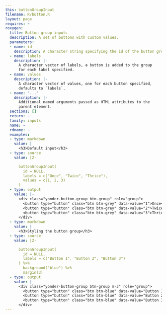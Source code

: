```yaml
---
this: buttonGroupInput
filename: R/button.R
layout: page
requires: ~
roxygen:
  title: Button group inputs
  description: A set of buttons with custom values.
  parameters:
  - name: id
    description: A character string specifying the id of the button group input.
  - name: labels
    description: |-
      A character vector of labels, a button is added to the group
      for each label specified.
  - name: values
    description: |-
      A character vector of values, one for each button specified,
      defaults to `labels`.
  - name: '...'
    description: |-
      Additional named arguments passed as HTML attributes to the
      parent element.
  sections: []
  return: ~
  family: inputs
  name: ~
  rdname: ~
  examples:
  - type: markdown
    value: |
      <h3>Default input</h3>
  - type: source
    value: |2-

      buttonGroupInput(
        id = NULL,
        labels = c("Once", "Twice", "Thrice"),
        values = c(1, 2, 3)
      )
  - type: output
    value: |-
      <div class="yonder-button-group btn-group" role="group">
        <button type="button" class="btn btn-grey" data-value="1">Once</button>
        <button type="button" class="btn btn-grey" data-value="2">Twice</button>
        <button type="button" class="btn btn-grey" data-value="3">Thrice</button>
      </div>
  - type: markdown
    value: |
      <h3>Styling the button group</h3>
  - type: source
    value: |2-

      buttonGroupInput(
        id = NULL,
        labels = c("Button 1", "Button 2", "Button 3")
      ) %>%
        background("blue") %>%
        margin(3)
  - type: output
    value: |-
      <div class="yonder-button-group btn-group m-3" role="group">
        <button type="button" class="btn btn-blue" data-value="Button 1">Button 1</button>
        <button type="button" class="btn btn-blue" data-value="Button 2">Button 2</button>
        <button type="button" class="btn btn-blue" data-value="Button 3">Button 3</button>
      </div>
---
```

